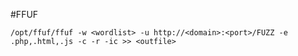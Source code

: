 #FFUF

`/opt/ffuf/ffuf -w <wordlist> -u http://<domain>:<port>/FUZZ -e .php,.html,.js -c -r -ic >> <outfile>`